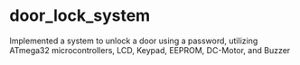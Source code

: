 # door_lock_system
Implemented a system to unlock a door using a password, utilizing ATmega32 microcontrollers, LCD, Keypad, EEPROM, DC-Motor, and Buzzer​

